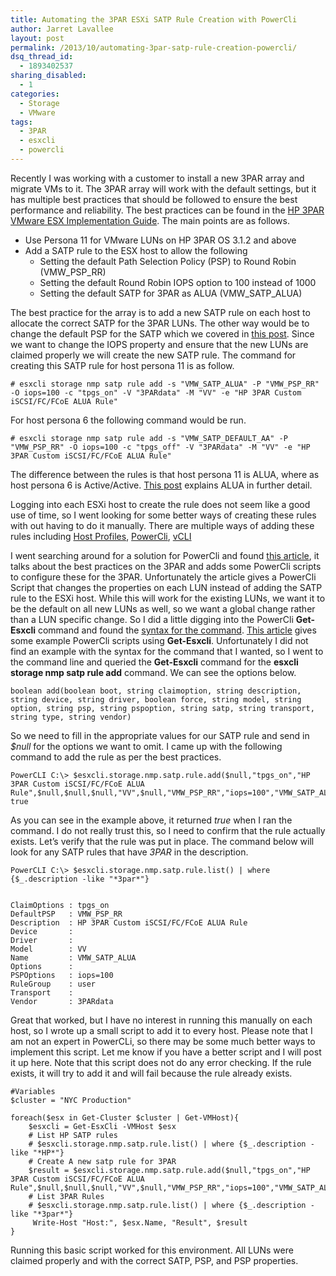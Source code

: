 ```yaml
---
title: Automating the 3PAR ESXi SATP Rule Creation with PowerCli
author: Jarret Lavallee
layout: post
permalink: /2013/10/automating-3par-satp-rule-creation-powercli/
dsq_thread_id:
  - 1893402537
sharing_disabled:
  - 1
categories:
  - Storage
  - VMware
tags:
  - 3PAR
  - esxcli
  - powercli
---
```

Recently I was working with a customer to install a new 3PAR array and migrate VMs to it. The 3PAR array will work with the default settings, but it has multiple best practices that should be followed to ensure the best performance and reliability. The best practices can be found in the <a href="http://bizsupport1.austin.hp.com/bc/docs/support/SupportManual/c03290624/c03290624.pdf" onclick="javascript:_gaq.push(['_trackEvent','download','http://bizsupport1.austin.hp.com/bc/docs/support/SupportManual/c03290624/c03290624.pdf']);">HP 3PAR VMware ESX Implementation Guide</a>. The main points are as follows.

*   Use Persona 11 for VMware LUNs on HP 3PAR OS 3.1.2 and above
*   Add a SATP rule to the ESX host to allow the following 
    *   Setting the default Path Selection Policy (PSP) to Round Robin (VMW\_PSP\_RR)
    *   Setting the default Round Robin IOPS option to 100 instead of 1000
    *   Setting the default SATP for 3PAR as ALUA (VMW\_SATP\_ALUA)

The best practice for the array is to add a new SATP rule on each host to allocate the correct SATP for the 3PAR LUNs. The other way would be to change the default PSP for the SATP which we covered in <a href="http://virtuallyhyper.com/2012/03/changing-the-path-selection-policy-to-round-robin/" onclick="javascript:_gaq.push(['_trackEvent','outbound-article','http://virtuallyhyper.com/2012/03/changing-the-path-selection-policy-to-round-robin/']);">this post</a>. Since we want to change the IOPS property and ensure that the new LUNs are claimed properly we will create the new SATP rule. The command for creating this SATP rule for host persona 11 is as follow.

    # esxcli storage nmp satp rule add -s "VMW_SATP_ALUA" -P "VMW_PSP_RR" -O iops=100 -c "tpgs_on" -V "3PARdata" -M "VV" -e "HP 3PAR Custom iSCSI/FC/FCoE ALUA Rule"
    

For host persona 6 the following command would be run.

    # esxcli storage nmp satp rule add -s "VMW_SATP_DEFAULT_AA" -P "VMW_PSP_RR" -O iops=100 -c "tpgs_off" -V "3PARdata" -M "VV" -e "HP 3PAR Custom iSCSI/FC/FCoE ALUA Rule"
    

The difference between the rules is that host persona 11 is ALUA, where as host persona 6 is Active/Active. <a href="http://virtuallyhyper.com/2012/04/seeing-a-high-number-of-trespasses-from-a-clariion-array-with-esx-hosts/" onclick="javascript:_gaq.push(['_trackEvent','outbound-article','http://virtuallyhyper.com/2012/04/seeing-a-high-number-of-trespasses-from-a-clariion-array-with-esx-hosts/']);">This post</a> explains ALUA in further detail.

Logging into each ESXi host to create the rule does not seem like a good use of time, so I went looking for some better ways of creating these rules with out having to do it manually. There are multiple ways of adding these rules including <a href="http://www.vmware.com/resources/techresources/10137" onclick="javascript:_gaq.push(['_trackEvent','outbound-article','http://www.vmware.com/resources/techresources/10137']);">Host Profiles</a>, <a href="http://www.van-lieshout.com/2011/01/esxcli-powercli/" onclick="javascript:_gaq.push(['_trackEvent','outbound-article','http://www.van-lieshout.com/2011/01/esxcli-powercli/']);">PowerCli</a>, <a href="http://blogs.vmware.com/vsphere/2012/05/vcli-authentication-options.html" onclick="javascript:_gaq.push(['_trackEvent','outbound-article','http://blogs.vmware.com/vsphere/2012/05/vcli-authentication-options.html']);">vCLI</a>

I went searching around for a solution for PowerCli and found <a href="http://tech.philipsellers.com/2013/04/22/3par-storserv-7000-series-best-practices-for-vsphere-5-1/" onclick="javascript:_gaq.push(['_trackEvent','outbound-article','http://tech.philipsellers.com/2013/04/22/3par-storserv-7000-series-best-practices-for-vsphere-5-1/']);">this article</a>, it talks about the best practices on the 3PAR and adds some PowerCli scripts to configure these for the 3PAR. Unfortunately the article gives a PowerCli Script that changes the properties on each LUN instead of adding the SATP rule to the ESXi host. While this will work for the existing LUNs, we want it to be the default on all new LUNs as well, so we want a global change rather than a LUN specific change. So I did a little digging into the PowerCli **Get-Esxcli** command and found the <a href="http://pubs.vmware.com/vsphere-55/index.jsp#com.vmware.powercli.cmdletref.doc/Get-EsxCli.html" onclick="javascript:_gaq.push(['_trackEvent','outbound-article','http://pubs.vmware.com/vsphere-55/index.jsp#com.vmware.powercli.cmdletref.doc/Get-EsxCli.html']);">syntax for the command</a>. <a href="http://yuridejager.wordpress.com/2013/02/07/set-the-path-selection-policy-for-every-device-path-of-every-host-in-your-vsphere-5-05-1-cluster-using-powercli/" onclick="javascript:_gaq.push(['_trackEvent','outbound-article','http://yuridejager.wordpress.com/2013/02/07/set-the-path-selection-policy-for-every-device-path-of-every-host-in-your-vsphere-5-05-1-cluster-using-powercli/']);">This article</a> gives some example PowerCli scripts using **Get-Esxcli**. Unfortunately I did not find an example with the syntax for the command that I wanted, so I went to the command line and queried the **Get-Esxcli** command for the **esxcli storage nmp satp rule add** command. We can see the options below.

    boolean add(boolean boot, string claimoption, string description, string device, string driver, boolean force, string model, string option, string psp, string pspoption, string satp, string transport, string type, string vendor)
    

So we need to fill in the appropriate values for our SATP rule and send in *$null* for the options we want to omit. I came up with the following command to add the rule as per the best practices.

    PowerCLI C:\> $esxcli.storage.nmp.satp.rule.add($null,"tpgs_on","HP 3PAR Custom iSCSI/FC/FCoE ALUA Rule",$null,$null,$null,"VV",$null,"VMW_PSP_RR","iops=100","VMW_SATP_ALUA",$null,$null,"3PARdata")
    true
    

As you can see in the example above, it returned *true* when I ran the command. I do not really trust this, so I need to confirm that the rule actually exists. Let&#8217;s verify that the rule was put in place. The command below will look for any SATP rules that have *3PAR* in the description.

    PowerCLI C:\> $esxcli.storage.nmp.satp.rule.list() | where {$_.description -like "*3par*"}
    
    
    ClaimOptions : tpgs_on
    DefaultPSP   : VMW_PSP_RR
    Description  : HP 3PAR Custom iSCSI/FC/FCoE ALUA Rule
    Device       :
    Driver       :
    Model        : VV
    Name         : VMW_SATP_ALUA
    Options      :
    PSPOptions   : iops=100
    RuleGroup    : user
    Transport    :
    Vendor       : 3PARdata
    

Great that worked, but I have no interest in running this manually on each host, so I wrote up a small script to add it to every host. Please note that I am not an expert in PowerCLi, so there may be some much better ways to implement this script. Let me know if you have a better script and I will post it up here. Note that this script does not do any error checking. If the rule exists, it will try to add it and will fail because the rule already exists.

    #Variables
    $cluster = "NYC Production"
    
    foreach($esx in Get-Cluster $cluster | Get-VMHost){
        $esxcli = Get-EsxCli -VMHost $esx
        # List HP SATP rules
        # $esxcli.storage.nmp.satp.rule.list() | where {$_.description -like "*HP*"}
        # Create A new satp rule for 3PAR
        $result = $esxcli.storage.nmp.satp.rule.add($null,"tpgs_on","HP 3PAR Custom iSCSI/FC/FCoE ALUA Rule",$null,$null,$null,"VV",$null,"VMW_PSP_RR","iops=100","VMW_SATP_ALUA",$null,$null,"3PARdata")
        # List 3PAR Rules
        # $esxcli.storage.nmp.satp.rule.list() | where {$_.description -like "*3par*"}
         Write-Host "Host:", $esx.Name, "Result", $result
    }
    

Running this basic script worked for this environment. All LUNs were claimed properly and with the correct SATP, PSP, and PSP properties.

